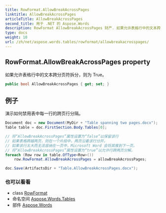 ```yaml
---
title: RowFormat.AllowBreakAcrossPages
linktitle: AllowBreakAcrossPages
articleTitle: AllowBreakAcrossPages
second_title: 用于 .NET 的 Aspose.Words
description: RowFormat AllowBreakAcrossPages 财产. 如果允许表格行中的文本跨分页符拆分则为 True 在 C#.
type: docs
weight: 10
url: /zh/net/aspose.words.tables/rowformat/allowbreakacrosspages/
---
```

## RowFormat.AllowBreakAcrossPages property

如果允许表格行中的文本跨分页符拆分，则为 True。

```csharp
public bool AllowBreakAcrossPages { get; set; }
```

## 例子

演示如何禁用表中每一行的跨页行分隔。

```csharp
Document doc = new Document(MyDir + "Table spanning two pages.docx");
Table table = doc.FirstSection.Body.Tables[0];

// 将“AllowBreakAcrossPages”属性设置为“false”以保留该行
// 如果表格跨越两页，则在一个片段中，两页沿着该行分开。
// 如果该行太大而无法容纳在一页中，Microsoft Word 会将其推到下一页。
// 将“AllowBreakAcrossPages”属性设置为“true”以允许行跨两页分解。
foreach (Row row in table.OfType<Row>())
    row.RowFormat.AllowBreakAcrossPages = allowBreakAcrossPages;

doc.Save(ArtifactsDir + "Table.AllowBreakAcrossPages.docx");
```

### 也可以看看

* class [RowFormat](../)
* 命名空间 [Aspose.Words.Tables](../../../aspose.words.tables/)
* 部件 [Aspose.Words](../../../)
